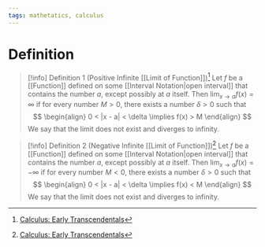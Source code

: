 ```yaml
---
tags: mathetatics, calculus
---
```


# Definition

> [!info] Definition 1 (Positive Infinite [[Limit of Function]])[^1]
> Let $f$ be a [[Function]] defined on some [[Interval Notation|open interval]] that contains the number $a$, except possibly at $a$ itself. Then $\lim_{x \rightarrow a} f(x) = \infty$ if for every number $M > 0$, there exists a number $\delta > 0$ such that
> $$
> \begin{align}
> 0 < |x - a| < \delta \implies f(x) > M
> \end{align}
> $$
> We say that the limit does not exist and diverges to infinity.

> [!info] Definition 2 (Negative Infinite [[Limit of Function]])[^1]
> Let $f$ be a [[Function]] defined on some [[Interval Notation|open interval]] that contains the number $a$, except possibly at $a$ itself. Then $\lim_{x \rightarrow a} f(x) = -\infty$ if for every number $M < 0$, there exists a number $\delta > 0$ such that
> $$
> \begin{align}
> 0 < |x - a| < \delta \implies f(x) < M
> \end{align}
> $$
> We say that the limit does not exist and diverges to infinity.

[^1]: [Calculus: Early Transcendentals](zotero://open-pdf/library/items/EEFDQ9Y5?page=121)